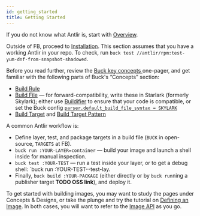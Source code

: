 ```yaml
---
id: getting_started
title: Getting Started
---
```


If you do not know what Antlir is, start with [Overview](../docs/).

Outside of FB, proceed to [Installation](installing.md).  This section
assumes that you have a working Antlir in your repo. To check, run
`buck test //antlir/rpm:test-yum-dnf-from-snapshot-shadowed`.

Before you read further, review the [Buck key concepts
](https://buck.build/about/overview.html) one-pager, and get familiar with
the following parts of Buck's “Concepts” section:

  - [Build Rule](https://buck.build/concept/build_rule.html)
  - [Build File](https://buck.build/concept/build_file.html) — for
    forward-compatibility, write these in Starlark (formerly Skylark);
    either use [Buildifier](https://github.com/bazelbuild/buildtools) to
    ensure that your code is compatible, or set the Buck config
    [`parser.default_build_file_syntax = SKYLARK`
    ](https://buck.build/concept/skylark.html)
  - [Build Target](https://buck.build/concept/build_target.html) and
    [Build Target Pattern](https://buck.build/concept/build_target_pattern.html)

A common Antlir workflow is:

  - Define layer, test, and package targets in a build file (`BUCK` in
    open-source, `TARGETS` at FB).
  - `buck run :YOUR-LAYER=container` — build your image and launch a shell
    inside for manual inspection.
  - `buck test :YOUR-TEST` — run a test inside your layer, or to get a debug
    shell: `buck run :YOUR-TEST--test-lay.
  - Finally, `buck build :YOUR-PACKAGE` (either directly or by `buck run`ning
    a publisher target **TODO OSS link**), and deploy it.

To get started with building images, you may want to study the pages under
Concepts & Designs, or take the plunge and try the tutorial on [Defining an
Image](tutorials/defining-an-image).  In both cases, you will want to refer
to the [Image API](api/image) as you go.
